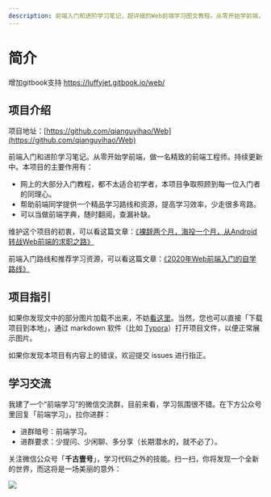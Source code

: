 ```yaml
---
description: 前端入门和进阶学习笔记，超详细的Web前端学习图文教程。从零开始学前端，做一名精致的前端工程师。持续更新...
---
```


# 简介
增加gitbook支持 https://luffyjet.gitbook.io/web/
## 项目介绍

项目地址：[https://github.com/qianguyihao/Web](https://github.com/qianguyihao/Web)

前端入门和进阶学习笔记。从零开始学前端，做一名精致的前端工程师。持续更新中。本项目的主要作用有：

* 网上的大部分入门教程，都不太适合初学者，本项目争取照顾到每一位入门者的同理心。
* 帮助前端同学提供一个精品学习路线和资源，提高学习效率，少走很多弯路。
* 可以当做前端字典，随时翻阅，查漏补缺。

维护这个项目的初衷，可以看这篇文章：[《裸辞两个月，海投一个月，从Android转战Web前端的求职之路》](https://www.cnblogs.com/qianguyihao/p/8732781.html)

前端入门路线和推荐学习资源，可以看这篇文章：[《2020年Web前端入门的自学路线》](https://www.cnblogs.com/qianguyihao/p/8776837.html)

## 项目指引

如果你发现文中的部分图片加载不出来，不妨[看这里](https://github.com/qianguyihao/Web/issues/20#issue-390074432)。当然，您也可以直接「下载项目到本地」，通过 markdown 软件（比如 [Typora](https://typora.io/)）打开项目文件，以便正常展示图片。

如果你发现本项目有内容上的错误，欢迎提交 issues 进行指正。

## 学习交流

我建了一个“前端学习”的微信交流群，目前来看，学习氛围很不错。在下方公众号里回复「前端学习」，拉你进群：

* 进群暗号：前端学习。
* 进群要求：少提问、少闲聊、多分享（长期潜水的，就不必了）。

关注微信公众号「**千古壹号**」，学习代码之外的技能。扫一扫，你将发现一个全新的世界，而这将是一场美丽的意外：

![](http://img.smyhvae.com/20190101.png)

